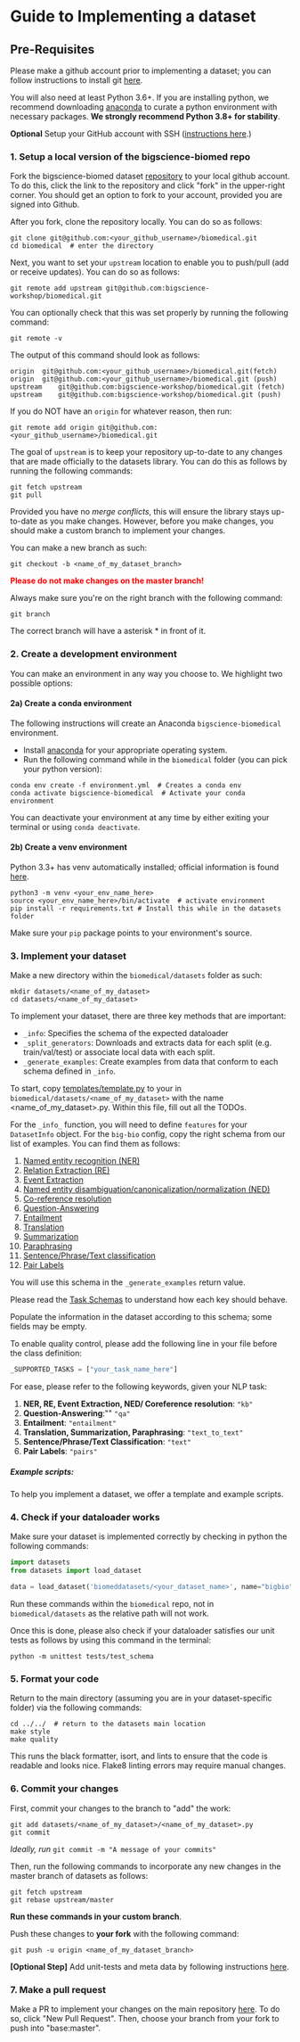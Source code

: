 # Guide to Implementing a dataset

## Pre-Requisites

Please make a github account prior to implementing a dataset; you can follow instructions to install git [here](https://git-scm.com/book/en/v2/Getting-Started-Installing-Git). 

You will also need at least Python 3.6+. If you are installing python, we recommend downloading [anaconda](https://docs.anaconda.com/anaconda/install/index.html) to curate a python environment with necessary packages. **We strongly recommend Python 3.8+ for stability**. 

**Optional** Setup your GitHub account with SSH ([instructions here](https://docs.github.com/en/authentication/connecting-to-github-with-ssh).)

### 1. **Setup a local version of the bigscience-biomed repo**
Fork the bigscience-biomed dataset [repository](https://github.com/bigscience-workshop/biomedical) to your local github account. To do this, click the link to the repository and click "fork" in the upper-right corner. You should get an option to fork to your account, provided you are signed into Github. 

After you fork, clone the repository locally. You can do so as follows:

    git clone git@github.com:<your_github_username>/biomedical.git
    cd biomedical  # enter the directory

Next, you want to set your `upstream` location to enable you to push/pull (add or receive updates). You can do so as follows:
    
    git remote add upstream git@github.com:bigscience-workshop/biomedical.git

You can optionally check that this was set properly by running the following command:
    
    git remote -v 

The output of this command should look as follows:

    origin  git@github.com:<your_github_username>/biomedical.git(fetch)
    origin  git@github.com:<your_github_username>/biomedical.git (push)
    upstream    git@github.com:bigscience-workshop/biomedical.git (fetch)
    upstream    git@github.com:bigscience-workshop/biomedical.git (push)

If you do NOT have an `origin` for whatever reason, then run:

    git remote add origin git@github.com:<your_github_username>/biomedical.git

The goal of `upstream` is to keep your repository up-to-date to any changes that are made officially to the datasets library. You can do this as follows by running the following commands:

    git fetch upstream
    git pull

Provided you have no *merge conflicts*, this will ensure the library stays up-to-date as you make changes. However, before you make changes, you should make a custom branch to implement your changes. 

You can make a new branch as such:

    git checkout -b <name_of_my_dataset_branch>

<p style="color:red"> <b> Please do not make changes on the master branch! </b></p>

Always make sure you're on the right branch with the following command:

    git branch

The correct branch will have a asterisk \* in front of it.

### 2. **Create a development environment** 
You can make an environment in any way you choose to. We highlight two possible options:

#### 2a) Create a conda environment

The following instructions will create an Anaconda `bigscience-biomedical` environment.

- Install [anaconda](https://docs.anaconda.com/anaconda/install/) for your appropriate operating system.
- Run the following command while in the `biomedical` folder (you can pick your python version):

```
conda env create -f environment.yml  # Creates a conda env
conda activate bigscience-biomedical  # Activate your conda environment
```

You can deactivate your environment at any time by either exiting your terminal or using `conda deactivate`.

#### 2b) Create a venv environment

Python 3.3+ has venv automatically installed; official information is found [here](https://packaging.python.org/en/latest/guides/installing-using-pip-and-virtual-environments/).

```
python3 -m venv <your_env_name_here>
source <your_env_name_here>/bin/activate  # activate environment
pip install -r requirements.txt # Install this while in the datasets folder
```
Make sure your `pip` package points to your environment's source.

### 3. Implement your dataset

Make a new directory within the `biomedical/datasets` folder as such: <br>

    mkdir datasets/<name_of_my_dataset>
    cd datasets/<name_of_my_dataset>

To implement your dataset, there are three key methods that are important:<br>

  * `_info`: Specifies the schema of the expected dataloader
  * `_split_generators`: Downloads and extracts data for each split (e.g. train/val/test) or associate local data with each split.
  * `_generate_examples`: Create examples from data that conform to each schema defined in `_info`.

To start, copy [templates/template.py](templates/template.py) to your in `biomedical/datasets/<name_of_my_dataset>` with the name <name_of_my_dataset>.py. Within this file, fill out all the TODOs.


For the `_info_` function, you will need to define `features` for your
`DatasetInfo` object. For the `big-bio` config, copy the right schema from our list of examples. You can find them as follows:

1. [Named entity recognition (NER)](https://github.com/bigscience-workshop/biomedical/blob/master/schemas/kb.py)
2. [Relation Extraction (RE)](https://github.com/bigscience-workshop/biomedical/blob/master/schemas/kb.py)
3. [Event Extraction](https://github.com/bigscience-workshop/biomedical/blob/master/schemas/kb.py)
4. [Named entity disambiguation/canonicalization/normalization (NED)](https://github.com/bigscience-workshop/biomedical/blob/master/schemas/kb.py)
5. [Co-reference resolution](https://github.com/bigscience-workshop/biomedical/blob/master/schemas/kb.py)
6. [Question-Answering](https://github.com/bigscience-workshop/biomedical/blob/aster/schemas/qa.py)
7. [Entailment](https://github.com/bigscience-workshop/biomedical/blob/master/schemas/entailment.py)
8. [Translation](https://github.com/bigscience-workshop/biomedical/blob/master/schemas/text_to_text.py)
9. [Summarization](https://github.com/bigscience-workshop/biomedical/blob/master/schemas/text_to_text.py)
10. [Paraphrasing](https://github.com/bigscience-workshop/biomedical/blob/master/schemas/text_to_text.py)
11. [Sentence/Phrase/Text classification](https://github.com/bigscience-workshop/biomedical/blob/master/schemas/text.py)
12. [Pair Labels](https://github.com/bigscience-workshop/biomedical/blob/master/schemas/pairs.py)

You will use this schema in the `_generate_examples` return value.

Please read the [Task Schemas](#task_schemas.md) to understand how each key should behave.

Populate the information in the dataset according to this schema; some fields may be empty.

To enable quality control, please add the following line in your file before the class definition:
```python
_SUPPORTED_TASKS = ["your_task_name_here"]
```
For ease, please refer to the following keywords, given your NLP task:
1. **NER, RE, Event Extraction, NED/ Coreference resolution**: `"kb"`
2. **Question-Answering**:"" `"qa"`
3. **Entailment**: `"entailment"`
4. **Translation, Summarization, Paraphrasing**: `"text_to_text"`
5. **Sentence/Phrase/Text Classification**: `"text"`
6. **Pair Labels**: `"pairs"`

##### Example scripts:
To help you implement a dataset, we offer a template and example scripts.


### 4. Check if your dataloader works

Make sure your dataset is implemented correctly by checking in python the following commands:

```python
import datasets
from datasets import load_dataset

data = load_dataset('biomeddatasets/<your_dataset_name>', name="bigbio")
```

Run these commands within the `biomedical` repo, not in `biomedical/datasets` as the relative path will not work.

Once this is done, please also check if your dataloader satisfies our unit tests as follows by using this command in the terminal:

```
python -m unittest tests/test_schema
```

### 5. Format your code 

Return to the main directory (assuming you are in your dataset-specific folder) via the following commands:

    cd ../../  # return to the datasets main location
    make style
    make quality

This runs the black formatter, isort, and lints to ensure that the code is readable and looks nice. Flake8 linting errors may require manual changes.

### 6. Commit your changes

First, commit your changes to the branch to "add" the work:

    git add datasets/<name_of_my_dataset>/<name_of_my_dataset>.py
    git commit

*Ideally, run* `git commit -m "A message of your commits"`

Then, run the following commands to incorporate any new changes in the master branch of datasets as follows:

    git fetch upstream
    git rebase upstream/master

**Run these commands in your custom branch**.

Push these changes to **your fork** with the following command:

    git push -u origin <name_of_my_dataset_branch>

**[Optional Step]** Add unit-tests and meta data by following instructions [here](https://huggingface.co/docs/datasets/share_dataset.html#adding-tests).

### 7. **Make a pull request** 

Make a PR to implement your changes on the main repository [here](https://github.com/huggingface/datasets/pulls). To do so, click "New Pull Request". Then, choose your branch from your fork to push into "base:master".
